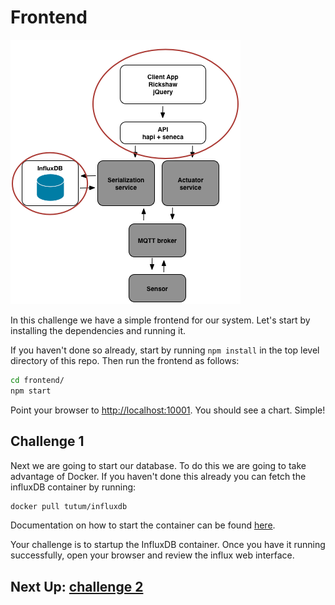 # Frontend

![image](../images/challenge1.png)

In this challenge we have a simple frontend for our system. Let's start by
installing the dependencies and running it.

If you haven't done so already, start by running `npm install` in the top level
directory of this repo. Then run the frontend as follows:

```sh
cd frontend/
npm start
```

Point your browser to [http://localhost:10001](). You should see a chart. Simple!

## Challenge 1
Next we are going to start our database. To do this we are going to take
advantage of Docker. If you haven't done this already you can fetch the influxDB
container by running:

```sh
docker pull tutum/influxdb
```

Documentation on how to start the container can be found
[here](https://hub.docker.com/r/tutum/influxdb/).

Your challenge is to startup the InfluxDB container. Once you have it running
successfully, open your browser and review the influx web interface.

## Next Up: [challenge 2](../challenge2/README.md)
